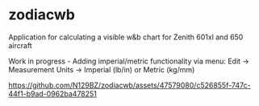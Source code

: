 # zodiacwb
Application for calculating a visible w&amp;b chart for Zenith 601xl and 650 aircraft

Work in progress - Adding imperial/metric functionality via menu: Edit -> Measurement Units -> Imperial (lb/in) or Metric (kg/mm)

https://github.com/N129BZ/zodiacwb/assets/47579080/c526855f-747c-44f1-b9ad-0962ba478251

